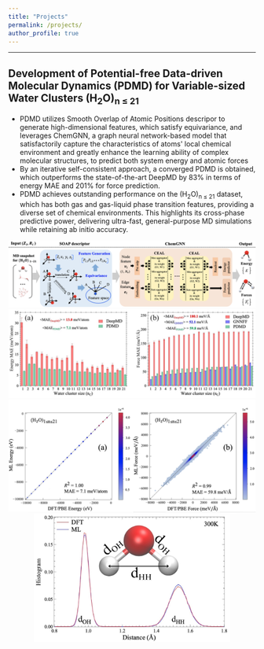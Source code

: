 ```yaml
---
title: "Projects"
permalink: /projects/
author_profile: true
---
```


---
## Development of Potential-free Data-driven Molecular Dynamics (PDMD) for Variable-sized Water Clusters (H<sub>2</sub>O)<sub>n ≤ 21</sub>
- PDMD utilizes Smooth Overlap of Atomic Positions descripor to generate high-dimensional features, which satisfy equivariance, and leverages ChemGNN, a graph neural network-based model that satisfactorily capture the characteristics of atoms' local chemical environment and greatly enhance the learning ability of complex molecular structures, to predict both system energy and atomic forces
- By an iterative self-consistent approach, a converged PDMD is obtained, which outperforms the state-of-the-art DeepMD by 83% in terms of energy MAE and 201% for force prediction.
- PDMD achieves outstanding performance on the (H<sub>2</sub>O)<sub>n ≤ 21</sub> dataset, which has both gas and gas-liquid phase transition features, providing a diverse set of chemical environments. This highlights its cross-phase predictive power, delivering ultra-fast, general-purpose MD simulations while retaining ab initio accuracy.

![image](https://github.com/01Yan/hyyan.github.io/raw/master/images/model_structure.jpg)
![image](https://github.com/01Yan/hyyan.github.io/raw/master/images/Figure_MAE_DEEPMD_GNNFF_PDMD.jpg)
![image](https://github.com/01Yan/hyyan.github.io/raw/master/images/Figure_Eenergy_Force_Scatter_Plot.jpg)
<img src="https://github.com/01Yan/hyyan.github.io/raw/master/images/Figure_WATER_1_STRUCTURE.png" alt="image" width="400" style="display: block; margin: auto;">
